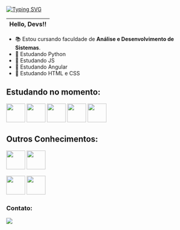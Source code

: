 <a href="https://git.io/typing-svg"><img src="https://readme-typing-svg.demolab.com?font=Dancing+Script&weight=700&size=30&pause=1000&color=F7182A&center=true&width=435&lines=Ol%C3%A1%2C+me+chamo+S%C3%A9rgio+Carvalho+!++;Bem+vindo+ao+meu+perfil+GitHub+%F0%9F%91%8D" alt="Typing SVG" /></a>

| Hello, Devs!! |
|---------------|



- 📚 Estou cursando faculdade de  **Análise e Desenvolvimento de Sistemas**.
- 🌱 Estudando Python 
- 🌱 Estudando JS 
- 🌱 Estudando Angular 
- 🌱 Estudando HTML e CSS 



## Estudando no momento:

<img height="50" width="50" src="https://cdn.jsdelivr.net/gh/devicons/devicon/icons/html5/html5-original-wordmark.svg" />  <img heigt="50" width="50" src="https://cdn.jsdelivr.net/gh/devicons/devicon/icons/css3/css3-original-wordmark.svg"/>  <img heigt="50" width="50" src="https://cdn.jsdelivr.net/gh/devicons/devicon/icons/javascript/javascript-original.svg"/>  <img heigt="50" width="50" src="https://cdn.jsdelivr.net/gh/devicons/devicon/icons/bootstrap/bootstrap-original-wordmark.svg"/>  <img heigt="50" width="50" src="https://cdn.jsdelivr.net/gh/devicons/devicon/icons/angularjs/angularjs-original.svg"/> 

## Outros Conhecimentos:


<img height="50" width="50" src="https://cdn.jsdelivr.net/gh/devicons/devicon/icons/python/python-original-wordmark.svg" />    <img heigt="50" width="50" src="https://cdn.jsdelivr.net/gh/devicons/devicon/icons/jupyter/jupyter-original-wordmark.svg"/> 


<img heigt="50" width="50" src="https://cdn.jsdelivr.net/gh/devicons/devicon/icons/git/git-plain-wordmark.svg"/> 

<img heigt="50" width="50" src="https://cdn.jsdelivr.net/gh/devicons/devicon/icons/trello/trello-plain-wordmark.svg"/> 

<h3> Contato: </h3>
<a target="_blank" href="https://www.linkedin.com/in/s%C3%A9rgio-freire-66967122a/" ><img target="_blank" src="https://img.shields.io/badge/LinkedIn-0077B5?style=for-the-badge&logo=linkedin&logoColor=white"></a>

 ##
 


          

